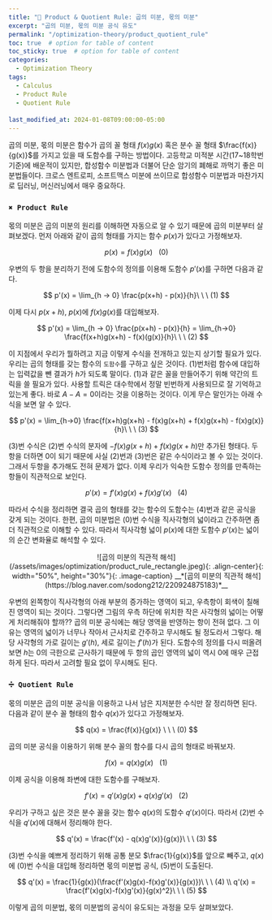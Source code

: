 ```yaml
---
title: "🔢 Product & Quotient Rule: 곱의 미분, 몫의 미분"
excerpt: "곱의 미분, 몫의 미분 공식 유도"
permalink: "/optimization-theory/product_quotient_rule"
toc: true  # option for table of content
toc_sticky: true  # option for table of content
categories:
  - Optimization Theory
tags:
  - Calculus
  - Product Rule
  - Quotient Rule
  
last_modified_at: 2024-01-08T09:00:00-05:00
---
```


곱의 미분, 몫의 미분은 함수가 곱의 꼴 형태 $f(x)g(x)$ 혹은 분수 꼴 형태 $\frac{f(x)}{g(x)}$를 가지고 있을 때 도함수를 구하는 방법이다. 고등학교 미적분 시간(17~18학번 기준)에 배운적이 있지만, 합성함수 미분법과 더불어 단순 암기의 폐해로 까먹기 좋은 미분법들이다. 크로스 엔트로피, 소프트맥스 미분에 쓰이므로 합성함수 미분법과 마찬가지로 딥러닝, 머신러닝에서 매우 중요하다.

### `✖️ Product Rule`

몫의 미분은 곱의 미분의 원리를 이해하면 자동으로 알 수 있기 때문에 곱의 미분부터 살펴보겠다. 먼저 아래와 같이 곱의 형태를 가지는 함수 $p(x)$가 있다고 가정해보자.

$$
p(x) = f(x)g(x)\ \ \ (0)
$$

우변의 두 항을 분리하기 전에 도함수의 정의를 이용해 도함수 $p'(x)$를 구하면 다음과 같다.

$$
p'(x) = \lim_{h -> 0} \frac{p(x+h) - p(x)}{h}\ \ \ (1)
$$

이제 다시 $p(x+h),\  p(x)$에 $f(x)g(x)$를 대입해보자.

$$
p'(x) = \lim_{h -> 0} \frac{p(x+h) - p(x)}{h} = \lim_{h->0} \frac{f(x+h)g(x+h) - f(x)(g(x)}{h}\ \ \ (2)
$$

이 지점에서 우리가 뭘하려고 지금 이렇게 수식을 전개하고 있는지 상기할 필요가 있다. 우리는 곱의 형태를 갖는 함수의 `도함수`를 구하고 싶은 것이다. (1)번처럼 함수에 대입하는 입력값을 뺀 결과가 $h$가 되도록 말이다. (1)과 같은 꼴을 만들어주기 위해 약간의 트릭을 쓸 필요가 있다. 사용할 트릭은 대수학에서 정말 빈번하게 사용되므로 잘 기억하고 있는게 좋다. 바로 $A-A = 0$이라는 것을 이용하는 것이다. 이게 무슨 말인가는 아래 수식을 보면 알 수 있다.

$$
p'(x) = \lim_{h->0} \frac{f(x+h)g(x+h) - f(x)g(x+h) + f(x)g(x+h) - f(x)g(x)}{h}\ \ \ (3)
$$

(3)번 수식은 (2)번 수식의 분자에 $- f(x)g(x+h) + f(x)g(x+h)$만 추가된 형태다. 두항을 더하면 0이 되기 때문에 사실 (2)번과 (3)번은 같은 수식이라고 볼 수 있는 것이다. 그래서 두항을 추가해도 전혀 문제가 없다. 이제 우리가 익숙한 도함수 정의를 만족하는 항들이 직관적으로 보인다. 

$$
p'(x) = f'(x)g(x) + f(x)g'(x)\ \ \ (4)
$$

따라서 수식을 정리하면 결국 곱의 형태를 갖는 함수의 도함수는 (4)번과 같은 공식을 갖게 되는 것이다. 한편, 곱의 미분법은 (0)번 수식을 직사각형의 넓이라고 간주하면 좀 더 직관적으로 이해할 수 있다. 따라서 직사각형 넓이 $p(x)$에 대한 도함수 $p'(x)$는 넓이의 순간 변화율로 해석할 수 있다.

<p markdown="1" align="center">
![곱의 미분의 직관적 해석](/assets/images/optimization/product_rule_rectangle.jpeg){: .align-center}{: width="50%", height="30%"}{: .image-caption}
__*[곱의 미분의 직관적 해석](https://blog.naver.com/sodong212/220924875183)*__
</p>

우변의 왼쪽항이 직사각형의 아래 부분의 증가하는 영역이 되고, 우측항이 회색이 칠해진 영역이 되는 것이다. 그렇다면 그림의 우측 하단에 위치한 작은 사각형의 넓이는 어떻게 처리해줘야 할까?? 곱의 미분 공식에는 해당 영역을 반영하는 항이 전혀 없다. 그 이유는 영역의 넓이가 너무나 작아서 근사치로 간주하고 무시해도 될 정도라서 그렇다. 해당 사각형의 가로 길이는 $g'(h)$, 세로 길이는 $f'(h)$가 된다. 도함수의 정의를 다시 떠올려보면 $h$는 0의 극한으로 근사하기 때문에 두 항의 곱인 영역의 넓이 역시 0에 매우 근접하게 된다. 따라서 고려할 필요 없이 무시해도 된다.

### `➗ Quotient Rule`

몫의 미분은 곱의 미분 공식을 이용하고 나서 남은 지저분한 수식만 잘 정리하면 된다. 다음과 같이 분수 꼴 형태의 함수 $q(x)$가 있다고 가정해보자.

$$
q(x) = \frac{f(x)}{g(x)} \ \ \ (0)
$$

곱의 미분 공식을 이용하기 위해 분수 꼴의 함수를 다시 곱의 형태로 바꿔보자.

$$
f(x) = q(x)g(x) \ \ \ (1)
$$

이제 공식을 이용해 좌변에 대한 도함수를 구해보자.

$$
f'(x) = q'(x)g(x) + q(x)g'(x)\ \ \  (2)
$$

우리가 구하고 싶은 것은 분수 꼴을 갖는 함수 $q(x)$의 도함수 $q'(x)$이다. 따라서 (2)번 수식을 $q'(x)$에 대해서 정리해야 한다.

$$
q'(x) = \frac{f'(x) - q(x)g'(x)}{g(x)}\ \ \ (3)
$$

(3)번 수식을 예쁘게 정리하기 위해 공통 분모 $\frac{1}{g(x)}$를 앞으로 빼주고, $q(x)$에 (0)번 수식을 대입해 정리하면 몫의 미분법 공식, (5)번이 도출된다.

$$
q'(x) = \frac{1}{g(x)}(\frac{f'(x)g(x)-f(x)g'(x)}{g(x)})\ \ \ (4) \\
q'(x) = \frac{f'(x)g(x)-f(x)g'(x)}{g(x)^2}\ \ \ (5)
$$

이렇게 곱의 미분법, 몫의 미분법의 공식이 유도되는 과정을 모두 살펴보았다.
